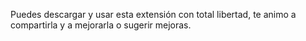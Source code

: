 Puedes descargar y usar esta extensión con total libertad, te animo a compartirla y a mejorarla o sugerir mejoras.

